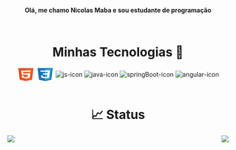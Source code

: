 <p align="center"><strong>Olá, me chamo Nicolas Maba e sou estudante de programação </strong></p>

<div  align="center"> 
  <div style="display: inline_block"><br>
    <h1 align="center">Minhas Tecnologias 🚀</h1>
    <img align="center" height="30" width="40" alt="html-icon" src="https://raw.githubusercontent.com/devicons/devicon/master/icons/html5/html5-original.svg"/>
    <img align="center" height="30" width="40" alt="css-icon" src="https://raw.githubusercontent.com/devicons/devicon/master/icons/css3/css3-original.svg"/>
    <img align="center" height="30" width="40" alt="js-icon" src="https://cdn.jsdelivr.net/gh/devicons/devicon/icons/javascript/javascript-original.svg"/>
    <img align="center" height="30" width="40" alt="java-icon" src="https://cdn.jsdelivr.net/gh/devicons/devicon/icons/java/java-original.svg"/>
    <img align="center" height="30" width="40" alt="springBoot-icon" src="https://cdn.jsdelivr.net/gh/devicons/devicon/icons/spring/spring-original.svg" />
    <img align="center" height="30" width="40" alt="angular-icon" src="https://cdn.jsdelivr.net/gh/devicons/devicon/icons/angularjs/angularjs-plain.svg" />
  </div>
    
<br>

<div>
  <h1>📈 Status</h1>
  <img align="left" height="170em" src="https://github-readme-stats.vercel.app/api?username=NicolasRicardoMaba&show_icons=true&theme=transparent"/>
  <img align="right" height="170em" src="https://github-readme-stats.vercel.app/api/top-langs/?username=NicolasRicardoMaba&layout=compact&langs_count=16&theme=transparent"/>
</div>
